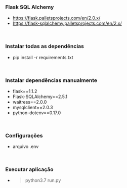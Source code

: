 ### Flask SQL Alchemy
* https://flask.palletsprojects.com/en/2.0.x/
* https://flask-sqlalchemy.palletsprojects.com/en/2.x/

<br>

### Instalar todas as dependências
* pip install -r requirements.txt

<br>

### Instalar dependências manualmente
* flask==1.1.2
* Flask-SQLAlchemy==2.5.1
* waitress==2.0.0
* mysqlclient==2.0.3
* python-dotenv==0.17.0

<br>

### Configurações
* arquivo .env

<br>

### Executar aplicação
* > python3.7 run.py

<br>